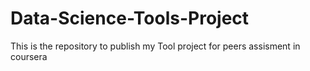 # Data-Science-Tools-Project
This is the repository to publish my Tool project for peers assisment in coursera
